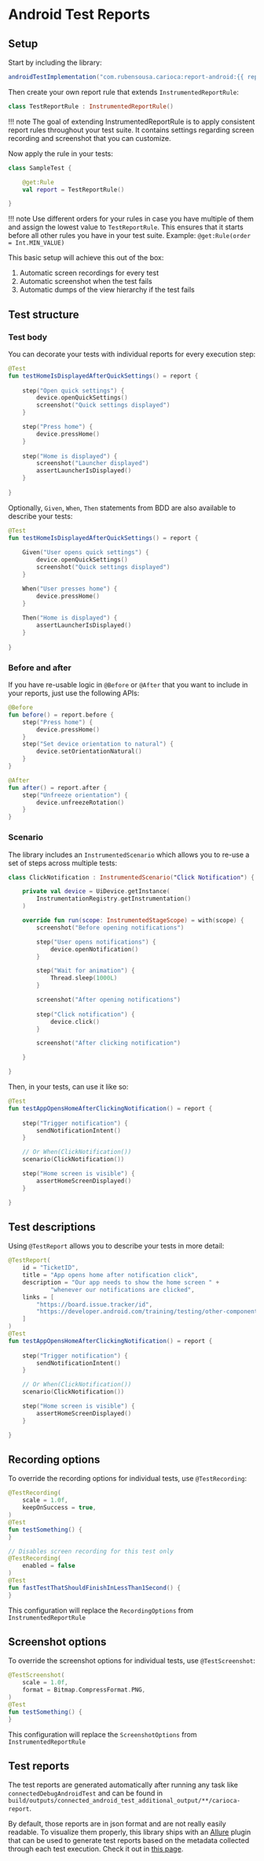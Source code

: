 # Android Test Reports

## Setup

Start by including the library:

```groovy
androidTestImplementation("com.rubensousa.carioca:report-android:{{ report.version }}")
```

Then create your own report rule that extends `InstrumentedReportRule`:

```kotlin
class TestReportRule : InstrumentedReportRule()
```

!!! note
    The goal of extending InstrumentedReportRule is to apply consistent report rules throughout your test suite.
    It contains settings regarding screen recording and screenshot that you can customize.

Now apply the rule in your tests:

```kotlin
class SampleTest {

    @get:Rule
    val report = TestReportRule()

}

```

!!! note
    Use different orders for your rules in case you have multiple of them and assign the lowest value to `TestReportRule`.
    This ensures that it starts before all other rules you have in your test suite. 
    Example: `@get:Rule(order = Int.MIN_VALUE)`

This basic setup will achieve this out of the box:

1. Automatic screen recordings for every test
2. Automatic screenshot when the test fails
3. Automatic dumps of the view hierarchy if the test fails


## Test structure 

### Test body

You can decorate your tests with individual reports for every execution step:

```kotlin
@Test
fun testHomeIsDisplayedAfterQuickSettings() = report {
    
    step("Open quick settings") {
        device.openQuickSettings()
        screenshot("Quick settings displayed")
    }

    step("Press home") {
        device.pressHome()
    }
    
    step("Home is displayed") {
        screenshot("Launcher displayed")
        assertLauncherIsDisplayed()
    }
        
}
```

Optionally, `Given`, `When`, `Then` statements from BDD are also available to describe your tests:

```kotlin
@Test
fun testHomeIsDisplayedAfterQuickSettings() = report {
    
    Given("User opens quick settings") {
        device.openQuickSettings()
        screenshot("Quick settings displayed")
    }

    When("User presses home") {
        device.pressHome()
    }
    
    Then("Home is displayed") {
        assertLauncherIsDisplayed()
    }
        
}
```

### Before and after

If you have re-usable logic in `@Before` or `@After` that you want to include in your reports,
just use the following APIs:

```kotlin
@Before
fun before() = report.before {
    step("Press home") {
        device.pressHome()
    }
    step("Set device orientation to natural") {
        device.setOrientationNatural()
    }
}

@After
fun after() = report.after {
    step("Unfreeze orientation") {
        device.unfreezeRotation()
    }
}
```

### Scenario

The library includes an `InstrumentedScenario` which allows you to re-use a set of steps across multiple tests:

```kotlin
class ClickNotification : InstrumentedScenario("Click Notification") {

    private val device = UiDevice.getInstance(
        InstrumentationRegistry.getInstrumentation()
    )

    override fun run(scope: InstrumentedStageScope) = with(scope) {
        screenshot("Before opening notifications")

        step("User opens notifications") {
            device.openNotification()
        }

        step("Wait for animation") {
            Thread.sleep(1000L)
        }

        screenshot("After opening notifications")
        
        step("Click notification") {
            device.click()
        }

        screenshot("After clicking notification")

    }

}
```

Then, in your tests, can use it like so:

```kotlin
@Test
fun testAppOpensHomeAfterClickingNotification() = report {
    
    step("Trigger notification") {
        sendNotificationIntent()
    }

    // Or When(ClickNotification())
    scenario(ClickNotification())

    step("Home screen is visible") {
        assertHomeScreenDisplayed()
    }

}
```

## Test descriptions

Using `@TestReport` allows you to describe your tests in more detail:

```kotlin
@TestReport(
    id = "TicketID",
    title = "App opens home after notification click",
    description = "Our app needs to show the home screen " +
            "whenever our notifications are clicked",
    links = [
        "https://board.issue.tracker/id",
        "https://developer.android.com/training/testing/other-components/ui-automator"
    ]
)
@Test
fun testAppOpensHomeAfterClickingNotification() = report {
    
    step("Trigger notification") {
        sendNotificationIntent()
    }

    // Or When(ClickNotification())
    scenario(ClickNotification())

    step("Home screen is visible") {
        assertHomeScreenDisplayed()
    }

}
```

## Recording options

To override the recording options for individual tests, use `@TestRecording`:

```kotlin
@TestRecording(
    scale = 1.0f,
    keepOnSuccess = true,
)
@Test
fun testSomething() {
}
```

```kotlin
// Disables screen recording for this test only
@TestRecording(
    enabled = false
)
@Test
fun fastTestThatShouldFinishInLessThan1Second() {
}
```

This configuration will replace the `RecordingOptions` from `InstrumentedReportRule`


## Screenshot options

To override the screenshot options for individual tests, use `@TestScreenshot`:

```kotlin
@TestScreenshot(
    scale = 1.0f,
    format = Bitmap.CompressFormat.PNG,
)
@Test
fun testSomething() {
}
```

This configuration will replace the `ScreenshotOptions` from `InstrumentedReportRule`

## Test reports

The test reports are generated automatically after running any task like `connectedDebugAndroidTest`
and can be found in `build/outputs/connected_android_test_additional_output/**/carioca-report`.

By default, those reports are in json format and are not really easily readable.
To visualize them properly, this library ships with an [Allure](https://allurereport.org/) plugin that can be used to generate test reports based on
the metadata collected through each test execution. Check it out in [this page](android-allure-plugin.md).


